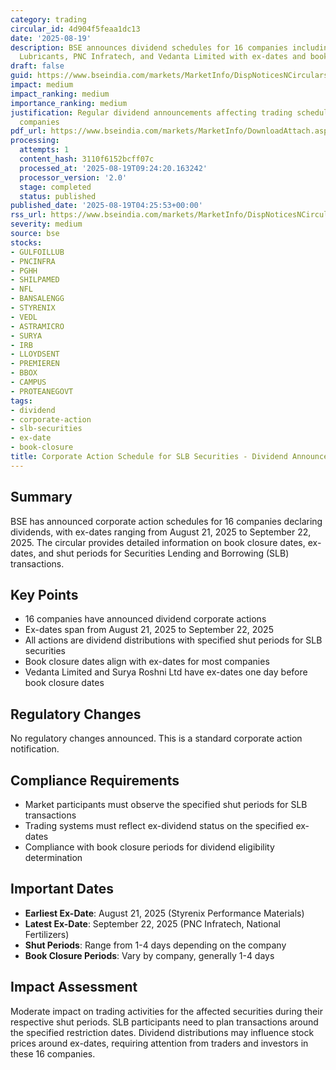 ```yaml
---
category: trading
circular_id: 4d904f5feaa1dc13
date: '2025-08-19'
description: BSE announces dividend schedules for 16 companies including Gulf Oil
  Lubricants, PNC Infratech, and Vedanta Limited with ex-dates and book closure periods.
draft: false
guid: https://www.bseindia.com/markets/MarketInfo/DispNoticesNCirculars.aspx?Noticeid={1EA72C6D-187D-4EC2-BB36-283A12E42CE6}&noticeno=20250819-1&dt=08/19/2025&icount=1&totcount=14&flag=0
impact: medium
impact_ranking: medium
importance_ranking: medium
justification: Regular dividend announcements affecting trading schedules for 16 listed
  companies
pdf_url: https://www.bseindia.com/markets/MarketInfo/DownloadAttach.aspx?id=20250819-1&attachedId=563e7962-d16f-450e-86b6-a6496bd021d5
processing:
  attempts: 1
  content_hash: 3110f6152bcff07c
  processed_at: '2025-08-19T09:24:20.163242'
  processor_version: '2.0'
  stage: completed
  status: published
published_date: '2025-08-19T04:25:53+00:00'
rss_url: https://www.bseindia.com/markets/MarketInfo/DispNoticesNCirculars.aspx?Noticeid={1EA72C6D-187D-4EC2-BB36-283A12E42CE6}&noticeno=20250819-1&dt=08/19/2025&icount=1&totcount=14&flag=0
severity: medium
source: bse
stocks:
- GULFOILLUB
- PNCINFRA
- PGHH
- SHILPAMED
- NFL
- BANSALENGG
- STYRENIX
- VEDL
- ASTRAMICRO
- SURYA
- IRB
- LLOYDSENT
- PREMIEREN
- BBOX
- CAMPUS
- PROTEANEGOVT
tags:
- dividend
- corporate-action
- slb-securities
- ex-date
- book-closure
title: Corporate Action Schedule for SLB Securities - Dividend Announcements
---
```


## Summary

BSE has announced corporate action schedules for 16 companies declaring dividends, with ex-dates ranging from August 21, 2025 to September 22, 2025. The circular provides detailed information on book closure dates, ex-dates, and shut periods for Securities Lending and Borrowing (SLB) transactions.

## Key Points

- 16 companies have announced dividend corporate actions
- Ex-dates span from August 21, 2025 to September 22, 2025
- All actions are dividend distributions with specified shut periods for SLB securities
- Book closure dates align with ex-dates for most companies
- Vedanta Limited and Surya Roshni Ltd have ex-dates one day before book closure dates

## Regulatory Changes

No regulatory changes announced. This is a standard corporate action notification.

## Compliance Requirements

- Market participants must observe the specified shut periods for SLB transactions
- Trading systems must reflect ex-dividend status on the specified ex-dates
- Compliance with book closure periods for dividend eligibility determination

## Important Dates

- **Earliest Ex-Date**: August 21, 2025 (Styrenix Performance Materials)
- **Latest Ex-Date**: September 22, 2025 (PNC Infratech, National Fertilizers)
- **Shut Periods**: Range from 1-4 days depending on the company
- **Book Closure Periods**: Vary by company, generally 1-4 days

## Impact Assessment

Moderate impact on trading activities for the affected securities during their respective shut periods. SLB participants need to plan transactions around the specified restriction dates. Dividend distributions may influence stock prices around ex-dates, requiring attention from traders and investors in these 16 companies.